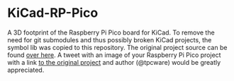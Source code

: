 # KiCad-RP-Pico

A 3D footprint of the Raspberry Pi Pico board for KiCad.
To remove the need for git submodules and thus possibly broken KiCad projects, the symbol lib was copied to this repository.
The original project source can be found [over here][src].
A tweet with an image of your Raspberry Pi Pico project with a link [to the original project][src] and author (@tpcware) would be greatly appreciated.

[src]: https://github.com/ncarandini/KiCad-RP-Pico/tree/main
